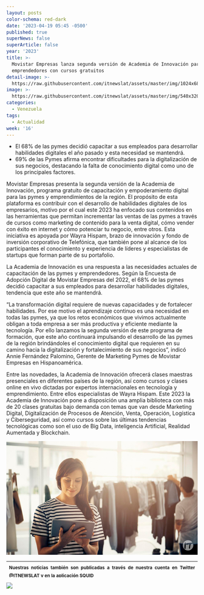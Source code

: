 ```yaml
---
layout: posts
color-schema: red-dark
date: '2023-04-19 05:45 -0500'
published: true
superNews: false
superArticle: false
year: '2023'
title: >-
  Movistar Empresas lanza segunda versión de Academia de Innovación para pymes y
  emprendedores con cursos gratuitos 
detail-image: >-
  https://raw.githubusercontent.com/itnewslat/assets/master/img/1024x680/mujer-en-tienda-g.jpg
image: >-
  https://raw.githubusercontent.com/itnewslat/assets/master/img/540x320/mujer-en-tienda-p.jpg
categories:
  - Venezuela
tags:
  - Actualidad
week: '16'
---
```

- El 68% de las pymes decidió capacitar a sus empleados para desarrollar habilidades digitales el año pasado y esta necesidad se mantendrá.
- 69% de las Pymes afirma encontrar dificultades para la digitalización de sus negocios, destacando la falta de conocimiento digital como uno de los principales factores.

Movistar Empresas presenta la segunda versión de la Academia de Innovación, programa gratuito de capacitación y empoderamiento digital para las pymes y emprendimientos de la región. El propósito de esta plataforma es contribuir con el desarrollo de habilidades digitales de los empresarios, motivo por el cual este 2023 ha enfocado sus contenidos en las herramientas que permitan incrementar las ventas de las pymes a través de cursos como marketing de contenido para la venta digital, cómo vender con éxito en internet y cómo potenciar tu negocio, entre otros. Esta iniciativa es apoyada por Wayra Hispam, brazo de innovación y fondo de inversión corporativo de Telefónica, que también pone al alcance de los participantes el conocimiento y experiencia de líderes y especialistas de startups que forman parte de su portafolio.

La Academia de Innovación es una respuesta a las necesidades actuales de capacitación de las pymes y emprendedores. Según la Encuesta de Adopción Digital de Movistar Empresas del 2022, el 68% de las pymes decidió capacitar a sus empleados para desarrollar habilidades digitales, tendencia que este año se mantendrá. 

“La transformación digital requiere de nuevas capacidades y de fortalecer habilidades. Por ese motivo el aprendizaje continuo es una necesidad en todas las pymes, ya que los retos económicos que vivimos actualmente obligan a toda empresa a ser más productiva y eficiente mediante la tecnología. Por ello lanzamos la segunda versión de este programa de formación, que este año continuará impulsando el desarrollo de las pymes de la región brindándoles el conocimiento digital que requieren en su camino hacia la digitalización y fortalecimiento de sus negocios”, indicó Annie Fernández Palomino, Gerente de Marketing Pymes de Movistar Empresas en Hispanoamérica.

Entre las novedades, la Academia de Innovación ofrecerá clases maestras presenciales en diferentes países de la región, así como cursos y clases online en vivo dictadas por expertos internacionales en tecnología y emprendimiento. Entre ellos especialistas de Wayra Hispam. Este 2023 la Academia de Innovación pone a disposición una amplia biblioteca con más de 20 clases gratuitas bajo demanda con temas que van desde Marketing Digital, Digitalización de Procesos de Atención, Venta, Operación, Logística y Ciberseguridad, así como cursos sobre las últimas tendencias tecnológicas como son el uso de Big Data, inteligencia Artificial, Realidad Aumentada y Blockchain. 

![](https://raw.githubusercontent.com/itnewslat/assets/master/img/540x320/mujer-en-tienda-p.jpg)

<table style="height: 42px;" width="569">
<tbody>
<tr>
<td style="text-align: justify;"><sub><strong>Nuestras noticias también son publicadas a través de nuestra cuenta en Twitter <a href="https://twitter.com/itnewslat?lang=es">@ITNEWSLAT</a> y en la aplicación <a href="https://squidapp.co/en/">SQUID</a></strong></sub></td>
</tr>
</tbody>
</table>
<img src="https://tracker.metricool.com/c3po.jpg?hash=56f88a41e39ab42c063cc51676587a04"/>